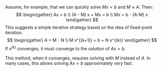 Assume, for example, that we can quickly solve $Mx = b$ and $M \approx A$. Then:
$$
\begin{gather}
Ax = b \\
(A - M) x + Mx = b \\
Mx = b - (A-M) x
\end{gather}
$$
This suggests a simple iterative strategy based on the idea of fixed-point iteration.
$$
\begin{gather}
A = M - N \\
M x^{(k+1)} = b + N x^{(k)}
\end{gather}
$$
If $x^{(k)}$ converges, it must converge to the solution of $Ax = b$.

This method, when it converges, requires solving with $M$ instead of $A$. In many cases, this allows solving $Ax=b$ approximately very fast.
